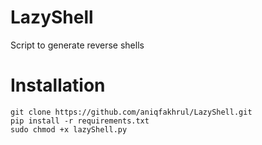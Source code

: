 # LazyShell
Script to generate reverse shells

# Installation
```
git clone https://github.com/aniqfakhrul/LazyShell.git
pip install -r requirements.txt
sudo chmod +x lazyShell.py
```
